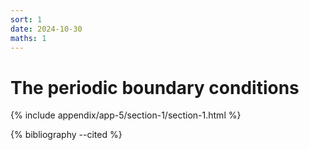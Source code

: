 ```yaml
---
sort: 1
date: 2024-10-30
maths: 1
---
```


# The periodic boundary conditions

{% include appendix/app-5/section-1/section-1.html %}

{% bibliography --cited %}
